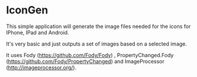 # IconGen
This simple application will generate the image files needed for the icons for IPhone, IPad and Android.  

It's very basic and just outputs a set of images based on a selected image. 

It uses Fody (https://github.com/Fody/Fody) , PropertyChanged.Fody (https://github.com/Fody/PropertyChanged) and ImageProcessor (http://imageprocessor.org/).
